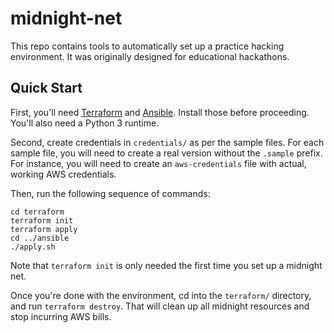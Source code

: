 # midnight-net

This repo contains tools to automatically set up a practice hacking
environment. It was originally designed for educational hackathons.

## Quick Start
First, you'll need [Terraform](https://www.terraform.io/downloads.html) and
[Ansible](https://docs.ansible.com/ansible/latest/installation_guide/intro_installation.html).
Install those before proceeding. You'll also need a Python 3 runtime.

Second, create credentials in `credentials/` as per the sample files. For each
sample file, you will need to create a real version without the `.sample`
prefix. For instance, you will need to create an `aws-credentials` file with
actual, working AWS credentials.

Then, run the following sequence of commands:
```
cd terraform
terraform init
terraform apply
cd ../ansible
./apply.sh
```

Note that `terraform init` is only needed the first time you set up a midnight
net.

Once you're done with the environment, cd into the `terraform/` directory, and
run `terraform destroy`. That will clean up all midnight resources and stop
incurring AWS bills.
